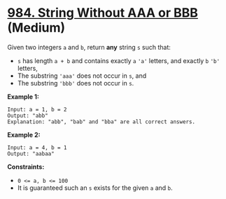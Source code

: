 # [984. String Without AAA or BBB][link] (Medium)

[link]: https://leetcode.com/problems/string-without-aaa-or-bbb/

Given two integers `a` and `b`, return **any** string `s` such that:

- `s` has length `a + b` and contains exactly `a` `'a'` letters, and exactly `b` `'b'` letters,
- The substring `'aaa'` does not occur in `s`, and
- The substring `'bbb'` does not occur in `s`.

**Example 1:**

```
Input: a = 1, b = 2
Output: "abb"
Explanation: "abb", "bab" and "bba" are all correct answers.
```

**Example 2:**

```
Input: a = 4, b = 1
Output: "aabaa"
```

**Constraints:**

- `0 <= a, b <= 100`
- It is guaranteed such an `s` exists for the given `a` and `b`.
